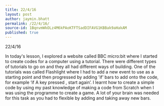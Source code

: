 ```yaml
---
title: 22/4/16
layout: post
author: jaymin.bhatt
permalink: /22/4/16/
source-id: 1BqnvmWkOLz4M6kPAoKTFTSadDIFAVG1KBBak9aHakAM
published: true
---
```

22/4/16 

In today's lesson, I explored a website called BBC micro:bit where I started to create codes for a computer using a tutorial. There were different types of tutorials to go on and they all had different ways of building. One of the tutorials was called Flashlight where I had to add a new event to use as a starting point and then progressed by adding 'if’ bars to add onto the code, for example ‘if A key pressed , start again’. I learnt how to create a simple code by using my past knowledge of making a code from Scratch when I was using the programme to create a game. A lot of your brain was needed for this task as you had to  flexible by adding and taking away new bars.

